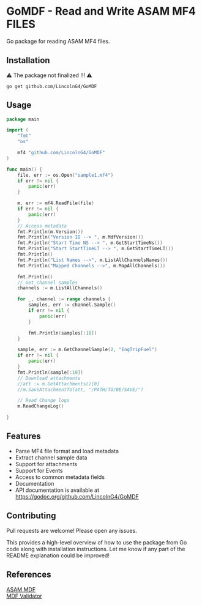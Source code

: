 # GoMDF - Read and Write ASAM MF4 FILES
Go package for reading ASAM MF4 files.

## Installation
⚠️ The package not finalized   !!! ⚠️
```
go get github.com/LincolnG4/GoMDF
```

## Usage

```Go
package main

import (
	"fmt"
	"os"

	mf4 "github.com/LincolnG4/GoMDF"
)

func main() {
	file, err := os.Open("sample1.mf4")
	if err != nil {
		panic(err)
	}

	m, err := mf4.ReadFile(file)
	if err != nil {
		panic(err)
	}
	// Access metadata
	fmt.Println(m.Version())
	fmt.Println("Version ID --> ", m.MdfVersion())
	fmt.Println("Start Time NS --> ", m.GetStartTimeNs())
	fmt.Println("Start StartTimeLT --> ", m.GetStartTimeLT())
	fmt.Println()
	fmt.Println("List Names -->", m.ListAllChannelsNames())
	fmt.Println("Mapped Channels -->", m.MapAllChannels())

	fmt.Println()
	// Get channel samples
	channels := m.ListAllChannels()

	for _, channel := range channels {
		samples, err := channel.Sample()
		if err != nil {
			panic(err)
		}

		fmt.Println(samples[:10])
	}

	sample, err := m.GetChannelSample(2, "EngTripFuel")
	if err != nil {
		panic(err)
	}
	fmt.Println(sample[:10])
	// Download attachments
	//att := m.GetAttachments()[0]
	//m.SaveAttachmentTo(att, "/PATH/TO/BE/SAVE/")

	// Read Change logs
	m.ReadChangeLog()

}

```

## Features
- Parse MF4 file format and load metadata
- Extract channel sample data 
- Support for attachments
- Support for Events
- Access to common metadata fields
- Documentation
- API documentation is available at https://godoc.org/github.com/LincolnG4/GoMDF

## Contributing
Pull requests are welcome! Please open any issues.

This provides a high-level overview of how to use the package from Go code along with installation instructions. Let me know if any part of the README explanation could be improved!

## References 

[ASAM MDF](https://github.com/danielhrisca/asammdf)  
[MDF Validator ](https://www.vector.com/int/en/products/application-areas/ecu-calibration/measurement/mdf/) 
